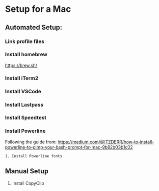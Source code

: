 # Setup for a Mac

## Automated Setup:

### Link profile files

### Install homebrew
https://brew.sh/

### Install iTerm2
### Install VSCode
### Install Lastpass
### Install Speedtest

### Install Powerline

Following the guide from: https://medium.com/@ITZDERR/how-to-install-powerline-to-pimp-your-bash-prompt-for-mac-9b82b03b1c02

    1. Install Powerline fonts


## Manual Setup
1. Install CopyClip

